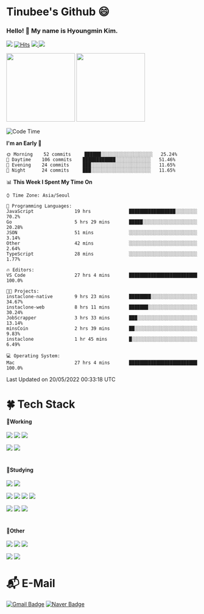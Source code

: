 # Tinubee's Github 😄 
### Hello! 👋 My name is Hyoungmin Kim.
![](https://visitor-badge.glitch.me/badge?page_id=Tinubee) [![Hits](https://hits.seeyoufarm.com/api/count/incr/badge.svg?url=https%3A%2F%2Fgithub.com%2Fgjbae1212%2FTinubee&count_bg=%2379C83D&title_bg=%23555555&icon=&icon_color=%2312DB1E&title=hits&edge_flat=false)](https://hits.seeyoufarm.com) <a href="https://www.instagram.com/k_hyoungmin/">
    <img src="http://img.shields.io/badge/-Instagram-5C5C5C?style=flat&logo=Instagram&link=https://www.instagram.com/k_hyoungmin/" />
</a> <a href="https://open.kakao.com/o/sLtyVr5d">
    <img src="http://img.shields.io/badge/-KakaoTalk-5C5C5C?style=flat&logo=KakaoTalk&link=https://open.kakao.com/o/sLtyVr5d" />
</a>

<p>
  <img height="180em" src="https://github-readme-stats.vercel.app/api?username=Tinubee&show_icons=true&theme=cobalt">
  <img height="180em" src="https://github-readme-stats.vercel.app/api/top-langs/?username=Tinubee&show_icons=true&hide_border=false&title_color=B470B6&text_color=75EDB2&icon_color=B470B6&layout=compact&bg_color=193549">
</p>

<!--START_SECTION:waka-->
![Code Time](http://img.shields.io/badge/Code%20Time-180%20hrs%2030%20mins-blue)

**I'm an Early 🐤** 

```text
🌞 Morning    52 commits     ██████░░░░░░░░░░░░░░░░░░░   25.24% 
🌆 Daytime    106 commits    ████████████░░░░░░░░░░░░░   51.46% 
🌃 Evening    24 commits     ███░░░░░░░░░░░░░░░░░░░░░░   11.65% 
🌙 Night      24 commits     ███░░░░░░░░░░░░░░░░░░░░░░   11.65%

```


📊 **This Week I Spent My Time On** 

```text
⌚︎ Time Zone: Asia/Seoul

💬 Programming Languages: 
JavaScript               19 hrs              █████████████████░░░░░░░░   70.2% 
Go                       5 hrs 29 mins       █████░░░░░░░░░░░░░░░░░░░░   20.28% 
JSON                     51 mins             ░░░░░░░░░░░░░░░░░░░░░░░░░   3.14% 
Other                    42 mins             ░░░░░░░░░░░░░░░░░░░░░░░░░   2.64% 
TypeScript               28 mins             ░░░░░░░░░░░░░░░░░░░░░░░░░   1.77%

🔥 Editors: 
VS Code                  27 hrs 4 mins       █████████████████████████   100.0%

🐱‍💻 Projects: 
instaclone-native        9 hrs 23 mins       ████████░░░░░░░░░░░░░░░░░   34.67% 
instaclone-web           8 hrs 11 mins       ███████░░░░░░░░░░░░░░░░░░   30.24% 
JobScrapper              3 hrs 33 mins       ███░░░░░░░░░░░░░░░░░░░░░░   13.14% 
minsCoin                 2 hrs 39 mins       ██░░░░░░░░░░░░░░░░░░░░░░░   9.83% 
instaclone               1 hr 45 mins        █░░░░░░░░░░░░░░░░░░░░░░░░   6.49%

💻 Operating System: 
Mac                      27 hrs 4 mins       █████████████████████████   100.0%

```


 Last Updated on 20/05/2022 00:33:18 UTC
<!--END_SECTION:waka-->

# 🍀 Tech Stack
#### 📕Working
<img src="https://img.shields.io/badge/C Sharp-purple?style=flat&logo=C Sharp&logoColor=white"/> <img src="https://img.shields.io/badge/Visual Studio-5C2D91?style=flat&logo=Visual Studio&logoColor=white"/> <img src="https://img.shields.io/badge/Cognex Vision Pro-yellow?style=flat&logo=Asana&logoColor=white"/>

<img src="https://img.shields.io/badge/Basler-00447B?style=flat&logo=Aseprite&logoColor=white"/> <img src="https://img.shields.io/badge/Baumer-0E6CE7?style=flat&logo=Aseprite&logoColor=white"/>

#
#### 📗Studying
<img src="https://img.shields.io/badge/C Sharp-purple?style=flat&logo=C Sharp&logoColor=white"/> <img src="https://img.shields.io/badge/Unity-FAFAFA?style=flat&logo=Unity&logoColor=black"/>

<img src="https://img.shields.io/badge/JavaScript-F7DF1E?style=flat&logo=React&logoColor=white"/> <img src="https://img.shields.io/badge/HTML5-E34F26?style=flat&logo=HTML5&logoColor=white"/> <img src="https://img.shields.io/badge/CSS3-1572B6?style=flat&logo=CSS3&logoColor=white"/> <img src="https://img.shields.io/badge/TypeScript-3178C6?style=flat&logo=TypeScript&logoColor=white"/>

<img src="https://img.shields.io/badge/React-61DAFB?style=flat&logo=React&logoColor=white"/> <img src="https://img.shields.io/badge/Go-00ADD8?style=flat&logo=Go&logoColor=white"/> <img src="https://img.shields.io/badge/Python-3776AB?style=flat&logo=Python&logoColor=white"/>
#
#### 📘Other
<img src="https://img.shields.io/badge/Firebase-039CE5?style=flat&logo=Firebase&logoColor=FFC927"/> <img src="https://img.shields.io/badge/AWS-FF9900?style=flat&logo=Amazon AWS&logoColor=white"/> <img src="https://img.shields.io/badge/GraphQL-E10098?style=flat&logo=GraphQL&logoColor=white"/>

<img src="https://img.shields.io/badge/Prisma-2D3748?style=flat&logo=Prisma&logoColor=white"/> <img src="https://img.shields.io/badge/NodeJs-339933?style=flat&logo=Node.js&logoColor=white"/> 

# 📬 E-Mail
[![Gmail Badge](https://img.shields.io/badge/Gmail-d14836?style=for-the-badge&logo=Gmail&logoColor=white&link=mailto:rlagud2005@gmail.com)](mailto:rlagud2005@gmail.com)
[![Naver Badge](https://img.shields.io/badge/Naver-03C75A?style=for-the-badge&logo=Naver&logoColor=white&link=mailto:rlagud2005@naver.com)](mailto:rlagud2005@naver.com)
<!--
[![Tinubee's wakatime stats](https://github-readme-stats.vercel.app/api/wakatime?username=Tinubee)](https://github.com/anuraghazra/github-readme-stats)
**Tinubee/Tinubee** is a ✨ _special_ ✨ repository because its `README.md` (this file) appears on your GitHub profile.

Here are some ideas to get you started:
- 🔭 I’m currently working on ...
- 🌱 I’m currently learning ...
- 👯 I’m looking to collaborate on ...
- 🤔 I’m looking for help with ...
- 💬 Ask me about ...
- 📫 How to reach me: ...
- 😄 Pronouns: ...
- ⚡ Fun fact: ...
-->
